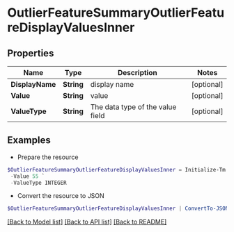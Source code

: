 # OutlierFeatureSummaryOutlierFeatureDisplayValuesInner
## Properties

Name | Type | Description | Notes
------------ | ------------- | ------------- | -------------
**DisplayName** | **String** | display name | [optional] 
**Value** | **String** | value | [optional] 
**ValueType** | **String** | The data type of the value field | [optional] 

## Examples

- Prepare the resource
```powershell
$OutlierFeatureSummaryOutlierFeatureDisplayValuesInner = Initialize-Tm.V2024OutlierFeatureSummaryOutlierFeatureDisplayValuesInner  -DisplayName Aliza Chris `
 -Value 55 `
 -ValueType INTEGER
```

- Convert the resource to JSON
```powershell
$OutlierFeatureSummaryOutlierFeatureDisplayValuesInner | ConvertTo-JSON
```

[[Back to Model list]](../README.md#documentation-for-models) [[Back to API list]](../README.md#documentation-for-api-endpoints) [[Back to README]](../README.md)

